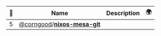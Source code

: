 |:star2: | Name | Description | 🌍|
|---|---|---|---|
|5|[@corngood](https://github.com/corngood)/[**nixos-mesa-git**](https://github.com/corngood/nixos-mesa-git)|||

